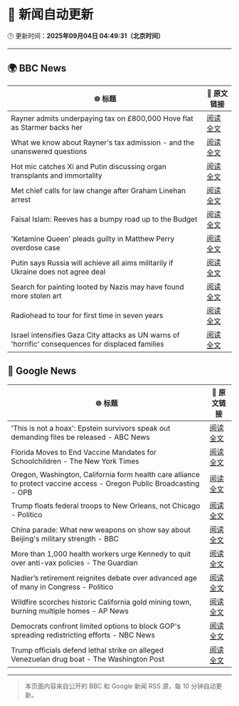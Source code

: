# 🧠 新闻自动更新

🕒 更新时间：**2025年09月04日 04:49:31（北京时间）**

---

## 🌍 BBC News

| 🌐 标题 | 🔗 原文链接 |
|--------|-------------|
| Rayner admits underpaying tax on £800,000 Hove flat as Starmer backs her | [阅读全文](https://www.bbc.com/news/articles/cy50446rq73o?at_medium=RSS&at_campaign=rss) |
| What we know about Rayner's tax admission - and the unanswered questions | [阅读全文](https://www.bbc.com/news/articles/c62n366q306o?at_medium=RSS&at_campaign=rss) |
| Hot mic catches Xi and Putin discussing organ transplants and immortality | [阅读全文](https://www.bbc.com/news/articles/cr70rvrd41ko?at_medium=RSS&at_campaign=rss) |
| Met chief calls for law change after Graham Linehan arrest | [阅读全文](https://www.bbc.com/news/articles/c1mx09l5297o?at_medium=RSS&at_campaign=rss) |
| Faisal Islam: Reeves has a bumpy road up to the Budget | [阅读全文](https://www.bbc.com/news/articles/cn76ly476x6o?at_medium=RSS&at_campaign=rss) |
| 'Ketamine Queen' pleads guilty in Matthew Perry overdose case | [阅读全文](https://www.bbc.com/news/articles/c2dng3rrzjdo?at_medium=RSS&at_campaign=rss) |
| Putin says Russia will achieve all aims militarily if Ukraine does not agree deal | [阅读全文](https://www.bbc.com/news/articles/c4g7dze5n1vo?at_medium=RSS&at_campaign=rss) |
| Search for painting looted by Nazis may have found more stolen art | [阅读全文](https://www.bbc.com/news/articles/cdx26z142vko?at_medium=RSS&at_campaign=rss) |
| Radiohead to tour for first time in seven years | [阅读全文](https://www.bbc.com/news/articles/cedvddjnd08o?at_medium=RSS&at_campaign=rss) |
| Israel intensifies Gaza City attacks as UN warns of 'horrific' consequences for displaced families | [阅读全文](https://www.bbc.com/news/articles/c740lm33wyeo?at_medium=RSS&at_campaign=rss) |

## 📰 Google News

| 🌐 标题 | 🔗 原文链接 |
|--------|-------------|
| 'This is not a hoax': Epstein survivors speak out demanding files be released - ABC News | [阅读全文](https://news.google.com/rss/articles/CBMioAFBVV95cUxNaWVsRzRRVkt6bFdFYVRwQmtRMXc4WG5ja3Zhd3Y1MzhIeVdlTW1WaURRaXpPMTJDaDIweVlGMmpod0xQXzd5QlVQWFhETU9ibmxrd1JfNDRUUEJ3TnozMFpLZ28tUE9ELWszYzk1anlUSmRKU1M1NGtPb1ZpNEc0ay1JaTAtd2FDWmlCTkJGSjBreUN4XzhOZDFPQmhLWlBa0gGmAUFVX3lxTFBQQ1daUHdnMXZyRk9xSHRDUEsxblV3R1RIYXFxVmkwSS1DQjFhTUdJN3p1VS14N1NIZS1kZjdrTTItU1FTTTIwb0QySFQzUHA2aEtjZ0dUelg2Qjd1QTY0WWxoWU9udFJFYVBJT2tlMUxiWURpT19UR3JPZGZaLUxxWHN3VlFvcjlXTDE3SUs1YXlMeWZ6eGpOMm9TenpmTUhCVXNTYUE?oc=5) |
| Florida Moves to End Vaccine Mandates for Schoolchildren - The New York Times | [阅读全文](https://news.google.com/rss/articles/CBMidkFVX3lxTE5GcXZHU1EzYm1XVHgtTHR2cDNrWURFSTVGOWlPWEY0QjNjRE80Nnk2Vmo3Qmt1Y29zZzBxVUhOLVpQa0JEdjF1Y1dIWUY2M1ZyanhvNlJ2UFVRRmxNU0JkT2RUT3NoYUVST2o2OFZuWEsyNDROOWc?oc=5) |
| Oregon, Washington, California form health care alliance to protect vaccine access - Oregon Public Broadcasting - OPB | [阅读全文](https://news.google.com/rss/articles/CBMiiAFBVV95cUxNQWRJd2t3WlhjT3pMMi01VjAtVzg5YU1zc1BUTkZoSXpRNVo0TG9iRlpDUjdUWU9YZXg1YXlCNnNEUHhZZ3NzeGhnV014TkhCTWFteHlubW40dXZpeWNoOHdWNlRaWEJOZXp5cWtyTENKeGh1SWdvWnpaMlhQMFdEWHNOc000dW1Z?oc=5) |
| Trump floats federal troops to New Orleans, not Chicago - Politico | [阅读全文](https://news.google.com/rss/articles/CBMilAFBVV95cUxNaHRXRHRMOFhWdlN4NG16ekRLSFQ4SEdicG92SE5RQnBIRlJGSHFzU1ZjT3c3S3NIbk53bDk1dWN0TzhhVmlIRGlSVTh0VW8zLXBJeHl2M0pIVWV5UDVxNmt4RnBpU2h3VElXMWZ4cm5ybzUtdWZ5TzIxRC1aa240V242cFQxTmplR0NTeE1yN1I4RDRp?oc=5) |
| China parade: What new weapons on show say about Beijing's military strength - BBC | [阅读全文](https://news.google.com/rss/articles/CBMiWkFVX3lxTE50cnZzY0RoMi1WWjdrb0NJWDAtaGlMUHBRdWk3NEVkQW44cGpIVnFWdDl0SzJOYy0yeHYzZHZrSUZUWnNwbWRxZzNwRWNPa3FNdXljR0kzVkVvZ9IBX0FVX3lxTE9UTnpxNDdhTG1ZcmRFRUF4aUR2TVl3RnpGbG54QXl2Um03MFF3U0VsclFJODNRQ2UtTWNuQ2FKRG1WU1JLS2VGdUY5NjJ5U1pfaUhKcHh0bmVYU3ExMU9V?oc=5) |
| More than 1,000 health workers urge Kennedy to quit over anti-vax policies - The Guardian | [阅读全文](https://news.google.com/rss/articles/CBMihAFBVV95cUxOSUNkeG15VGlBcDVlSHVjM24tNnJQUmt0Y3pVODdZNmhxc0dnak5kU0w2LW5xNDZLZ0l2S1IzQWZrUklvempCai1ubEk5VE1GNFBNWW1ZVUd1LXB2Z2MxcXQxQ2Z0bjhjUklVdXBxOWtodmdnQ1R1UzBaTnFmVDFIWk8tLUc?oc=5) |
| Nadler’s retirement reignites debate over advanced age of many in Congress - Politico | [阅读全文](https://news.google.com/rss/articles/CBMinAFBVV95cUxQTHAyZ3BYSUtRWWJMRk9kcEV6TVFvT2VLS0xvNktMcGdlUlZBRk15VjVyZVYzUlBuTlRPdGlGUndBcHp2TWhOdjVfLUNRY2tuamVrSzVVSldKbWNEdVBaY1oyZi04ZUVIcjM5ODY5S2RXSHEwUk9sT2M4d2hiTGc5d2VTN25Bb3JNb3JSQlFNUXhhanpheUNwMUFqZV8?oc=5) |
| Wildfire scorches historic California gold mining town, burning multiple homes - AP News | [阅读全文](https://news.google.com/rss/articles/CBMirgFBVV95cUxQWEt0Y09iMlctaXFNRmtraERmNGZsaVIwOUVrWG9mSGxYa1IzdDJxRzBEUVd5YW5Zdk95MVJ1Q0xMczVkSEJwNFhXYjZmU1ZGb2YweUJqelFpRlZQM2FaMTJxR3pabUlXQ0E0VlRyTnJVeFVGYjR2ZjNIRGFxeWRMcTVQdS1HbkpHdlE4YVV4M00wLVliUTVMdEtsUXJSeUhNbGJRUFRxbnAxcElzQ3c?oc=5) |
| Democrats confront limited options to block GOP's spreading redistricting efforts - NBC News | [阅读全文](https://news.google.com/rss/articles/CBMipgFBVV95cUxOaEp6eE5ENWJlODE1N3ppc3JoSm1MbkFvLVZFd3hUSjFrNlBwLXdJSzd6ZmQzYVdzUEVEcU5fUzU1UE5NYUREOE01RnBwVm1nS1hhQURrYnpFVEgza1NpNng1Ull2Z1owQWhVRmlPeGJEM244M0c1c3J1QURYVFhvY3k2dS04VkRRZ2U0YlBZenV4UHc3eUNMMlEwQzBUU1hEWW05YVN30gFWQVVfeXFMUDYxZWUtT3V6Zm5WdmVtVGl4cld2aHZRRkhvQk1GREVPdXFieGRPUzZhQ0t6bDdTSzZzaUpMYlZiSktfTURIMDFPelZTMXNqYThnVEo0UUE?oc=5) |
| Trump officials defend lethal strike on alleged Venezuelan drug boat - The Washington Post | [阅读全文](https://news.google.com/rss/articles/CBMikAFBVV95cUxOUF9PQXJVWTF2RWFYR2JhTUlkeUpHdDdfcHo4cHppaUtERjRfZE04SGowdTdfNVdPRVp5ZDBtMEVJLXd1YlZpSlJJUkJWSkk0RW5qTnJ2WndkOEM3ZkJGNTZiSWViYTRCcnVlZk9leUNmQWw2SndKM0JsOWtnY2k3V1gtc25JbnpUT0tvQTkyT2k?oc=5) |

---
> 本页面内容来自公开的 BBC 和 Google 新闻 RSS 源，每 10 分钟自动更新。